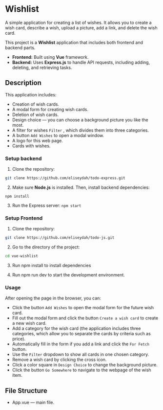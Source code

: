 # Wishlist

A simple application for creating a list of wishes. It allows you to create a wish card, describe a wish, upload a picture, add a link, and delete the wish card.

This project is a **Wishlist** application that includes both frontend and backend parts. 
- **Frontend:** Built using **Vue** framework.
- **Backend:** Uses **Express.js** to handle API requests, including adding, deleting, and retrieving tasks.

## Description 
    
This application includes:

- Creation of wish cards.
- A modal form for creating wish cards.
- Deletion of wish cards.
- Design choice — you can choose a background picture you like the most.
- A filter for wishes `Filter` , which divides them into three categories.
- A button `Add Wishes` to open a modal window.
- A logo for this web page.
- Cards with wishes. 

### Setup backend 
1. Clone the repository:
```bash 
git clone https://github.com/eliseydah/todo-express.git
```
2. Make sure **Node.js** is installed. Then, install backend dependencies:

`npm install`

3. Run the Express server:
`npm start` 

### Setup Frontend 
1. Clone the repository:
```bash 
git clone https://github.com/eliseydah/todo-js.git
```
2. Go to the directory of the project: 
```bash
cd vue-wishlist
``` 

3.  Run npm install to install dependencies

4. Run npm run dev to start the development environment.

### Usage

After opening the page in the browser, you can:

- Click the button `Add Wishes` to open the modal form for the future wish card.
- Fill out the modal form and click the button `Create a wish card` to create a new wish card.
- Add a category for the wish card (the application includes three categories, which allow you to separate the cards by criteria such as price).
- Automatically fill in the form if you add a link and click the `For Fetch` button.
- Use the `Filter` dropdown to show all cards in one chosen category.
- Remove a wish card by clicking the cross icon.
- Click a color square in `Design Choice` to change the background picture.
- Click the button `Go Somewhere` to navigate to the webpage of the wish item. 

## File Structure 
- App.vue — main file.

